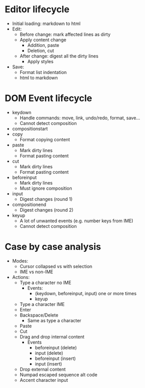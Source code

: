 # Editor lifecycle

- Initial loading: markdown to html
- Edit:
  - Before change: mark affected lines as dirty
  - Apply content change
    - Addition, paste
    - Deletion, cut
  - After change: digest all the dirty lines
    - Apply styles
- Save:
  - Format list indentation
  - html to markdown

# DOM Event lifecycle

- keydown
  - Handle commands: move, link, undo/redo, format, save...
  - Cannot detect composition
- compositionstart
- copy
  - Format copying content
- paste
  - Mark dirty lines
  - Format pasting content
- cut
  - Mark dirty lines
  - Format pasting content
- beforeinput
  - Mark dirty lines
  - Must ignore composition
- input
  - Digest changes (round 1)
- compositionend
  - Digest changes (round 2)
- keyup
  - A lot of unwanted events (e.g. number keys from IME)
  - Cannot detect composition

# Case by case analysis

- Modes:
  - Cursor collapsed vs with selection
  - IME vs non-IME
- Actions:
  - Type a character no IME
    - Events:
      - (keydown, beforeinput, input) one or more times
      - keyup
  - Type a character IME
  - Enter
  - Backspace/Delete
    - Same as type a character
  - Paste
  - Cut
  - Drag and drop internal content
    - Events
      - beforeinput (delete)
      - input (delete)
      - beforeinput (insert)
      - input (insert)
  - Drop external content
  - Numpad escaped sequence alt code
  - Accent character input
